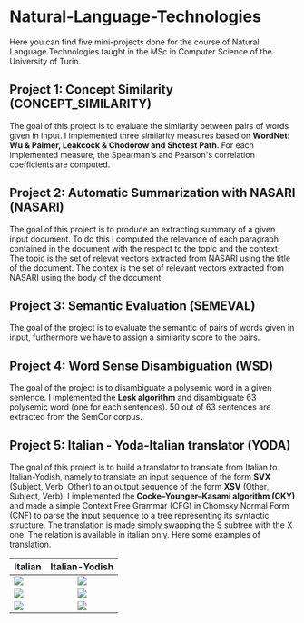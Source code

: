 # Natural-Language-Technologies
Here you can find five mini-projects done for the course of Natural Language Technologies taught in the MSc in Computer Science of the University of Turin.

## Project 1: Concept Similarity (CONCEPT_SIMILARITY)
The goal of this project is to evaluate the similarity between pairs of words given in input. I implemented three similarity measures based on **WordNet: Wu & Palmer, Leakcock & Chodorow and Shotest Path**. For each implemented measure, the Spearman's and Pearson's correlation coefficients are computed.

## Project 2: Automatic Summarization with NASARI (NASARI)
The goal of this project is to produce an extracting summary of a given input document. To do this I computed the relevance of each paragraph contained in the document with the respect to the topic and the context. The topic is the set of relevat vectors extracted from NASARI using the title of the document. The contex is the set of relevant vectors extracted from NASARI using the body of the document. 

## Project 3: Semantic Evaluation (SEMEVAL)
The goal of the project is to evaluate the semantic of pairs of words given in input, furthermore we have to assign a similarity score to the pairs.

## Project 4: Word Sense Disambiguation (WSD)
The goal of the project is to disambiguate a polysemic word in a given sentence. I implemented the **Lesk algorithm** and disambiguate 63 polysemic word (one for each sentences). 50 out of 63 sentences are extracted from the SemCor corpus. 

## Project 5: Italian - Yoda-Italian translator (YODA)
The goal of this project is to build a translator to translate from Italian to Italian-Yodish, namely to translate an input sequence of the form **SVX** (Subject, Verb, Other) to an output sequence of the form **XSV** (Other, Subject, Verb). I implemented the **Cocke–Younger–Kasami algorithm (CKY)** and made a simple Context Free Grammar (CFG) in Chomsky Normal Form (CNF) to parse the input sequence to a tree representing its syntactic structure. The translation is made simply swapping the S subtree with the X one. The relation is available in italian only. Here some examples of translation.

|Italian             |  Italian-Yodish|
| :---         |     :---:      |
|![](https://github.com/fodierna/Natural-Language-Technologies/blob/master/YODA/results/it1.jpg)  |  ![](https://github.com/fodierna/Natural-Language-Technologies/blob/master/YODA/results/yo1.jpg)|  
|![](https://github.com/fodierna/Natural-Language-Technologies/blob/master/YODA/results/it2.jpg)  |  ![](https://github.com/fodierna/Natural-Language-Technologies/blob/master/YODA/results/yo2.jpg)|  
|![](https://github.com/fodierna/Natural-Language-Technologies/blob/master/YODA/results/it3.jpg)  |  ![](https://github.com/fodierna/Natural-Language-Technologies/blob/master/YODA/results/yo3.jpg)|


